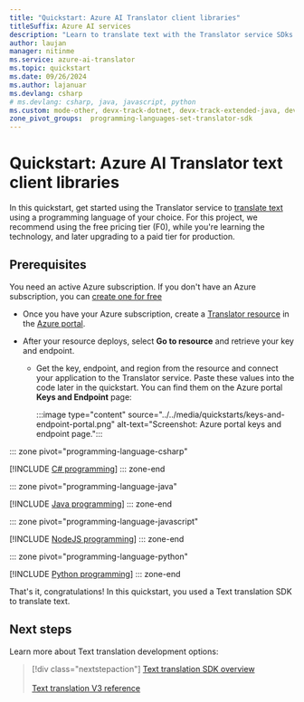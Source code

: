 ```yaml
---
title: "Quickstart: Azure AI Translator client libraries"
titleSuffix: Azure AI services
description: "Learn to translate text with the Translator service SDks in a programming language of your choice: C#, Java, JavaScript, or Python."
author: laujan
manager: nitinme
ms.service: azure-ai-translator
ms.topic: quickstart
ms.date: 09/26/2024
ms.author: lajanuar
ms.devlang: csharp
# ms.devlang: csharp, java, javascript, python
ms.custom: mode-other, devx-track-dotnet, devx-track-extended-java, devx-track-js, devx-track-python
zone_pivot_groups:  programming-languages-set-translator-sdk
---
```


<!-- markdownlint-disable MD033 -->
<!-- markdownlint-disable MD001 -->
<!-- markdownlint-disable MD024 -->
<!-- markdownlint-disable MD036 -->
<!-- markdownlint-disable MD049 -->

# Quickstart: Azure AI Translator text client libraries 

In this quickstart, get started using the Translator service to [translate text](../reference/v3/translate.md) using a programming language of your choice. For this project, we recommend using the free pricing tier (F0), while you're learning the technology, and later upgrading to a paid tier for production.

## Prerequisites

You need an active Azure subscription. If you don't have an Azure subscription, you can [create one for free](https://azure.microsoft.com/free/cognitive-services/)

* Once you have your Azure subscription, create a [Translator resource](../../create-translator-resource.md) in the [Azure portal](https://portal.azure.com/#create/Microsoft.CognitiveServicesTextTranslation).

* After your resource deploys, select **Go to resource** and retrieve your key and endpoint.

  * Get the key, endpoint, and region from the resource and connect your application to the Translator service. Paste these values into the code later in the quickstart. You can find them on the Azure portal **Keys and Endpoint** page:

    :::image type="content" source="../../media/quickstarts/keys-and-endpoint-portal.png" alt-text="Screenshot: Azure portal keys and endpoint page.":::

::: zone pivot="programming-language-csharp"

[!INCLUDE [C# programming](includes/client-libraries-sdk/csharp.md)]
::: zone-end

::: zone pivot="programming-language-java"

[!INCLUDE [Java programming](includes/client-libraries-sdk/java.md)]
::: zone-end

::: zone pivot="programming-language-javascript"

[!INCLUDE [NodeJS programming](includes/client-libraries-sdk/javascript.md)]
::: zone-end

::: zone pivot="programming-language-python"

[!INCLUDE [Python programming](includes/client-libraries-sdk/python.md)]
::: zone-end

That's it, congratulations! In this quickstart, you used a Text translation SDK to translate text.

## Next steps

Learn more about Text translation development options:

> [!div class="nextstepaction"]
>[Text translation SDK overview](../../text-sdk-overview.md) </br></br>[Text translation V3 reference](../reference/v3/reference.md)
